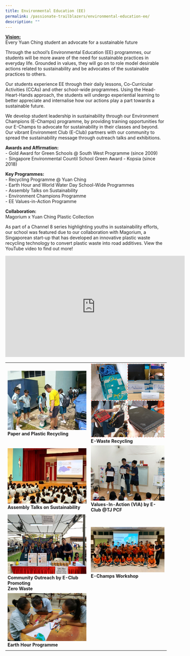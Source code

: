 ```yaml
---
title: Environmental Education (EE)
permalink: /passionate-trailblazers/environmental-education-ee/
description: ""
---
```

<u><strong> Vision: </strong></u><br>
Every Yuan Ching student an advocate for a sustainable future

Through the school’s Environmental Education (EE) programmes, our students will be more aware of the need for sustainable practices in everyday life. Grounded in values, they will go on to role model desirable actions related to sustainability and be advocates of the sustainable practices to others.

Our students experience EE through their daily lessons, Co-Curricular Activities (CCAs) and other school-wide programmes. Using the Head-Heart-Hands approach, the students will undergo experiential learning to better appreciate and internalise how our actions play a part towards a sustainable future.

We develop student leadership in sustainability through our Environment Champions (E-Champs) programme, by providing training opportunities for our E-Champs to advocate for sustainability in their classes and beyond. Our vibrant Environment Club (E-Club) partners with our community to spread the sustainability message through outreach talks and exhibitions.

**Awards and Affirmation:** <br>
\- Gold Award for Green Schools @ South West Programme (since 2009) <br>
\- Singapore Environmental Countil School Green Award - Kopsia (since 2018)

**Key Programmes:** <br>
\- Recycling Programme @ Yuan Ching<br>
\- Earth Hour and World Water Day School-Wide Programmes<br>
\- Assembly Talks on Sustainability<br>
\- Environment Champions Programme<br>
\- EE Values-in-Action Programme

**Collaboration:** <br>
Magorium x Yuan Ching Plastic Collection

As part of a Channel 8 series highlighting youths in sustainability efforts, our school was featured due to our collaboration with Magorium, a Singaporean start-up that has developed an innovative plastic waste recycling technology to convert plastic waste into road additives. View the YouTube video to find out more!

<iframe width="560" height="315" src="https://www.youtube.com/embed/T_pFfDs_EuY" title="YouTube video player" frameborder="0" allow="accelerometer; autoplay; clipboard-write; encrypted-media; gyroscope; picture-in-picture; web-share" allowfullscreen></iframe>

|  | | 
| -------- | -------- |
| <img src="/images/01%20Paper%20and%20Plastic%20Recycling.png" style="width:400px;"/> **Paper and Plastic Recycling** | <img src="/images/02%20E-Waste%20Recycling.png" style="width:400px;"/> **E-Waste Recycling** | 
| <img src="/images/03%20Assembly%20Talks%20on%20Sustainability.jpg" style="width:400px;"/> **Assembly Talks on Sustainability** | <img src="/images/04%20VIA%20by%20E-Club%20@TJ%20PCF.jpg" style="width:400px;"/> **Values-In-Action (VIA) by E-Club @TJ PCF** |
| <img src="/images/05%20Community%20Outreach%20by%20E-Club%20Promoting%20Zero-Waste.png" style="width:400px;"/> **Community Outreach by E-Club Promoting** <br> **Zero Waste** | <img src="/images/06%20E-champs%20Workshop.png" style="width:400px;"/> **E-Champs Workshop** |
| <img src="/images/07%20Earth%20Hour%20Programme.png" style="width:400px;"/> **Earth Hour Programme** |
| | |